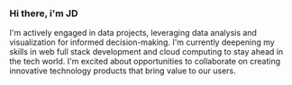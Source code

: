 ### Hi there, i'm JD

I'm actively engaged in data projects, leveraging data analysis and visualization for informed decision-making. I'm currently deepening my skills in web full stack development and cloud computing to stay ahead in the tech world. I'm excited about opportunities to collaborate on creating innovative technology products that bring value to our users.
<!--
**Reptarking/reptarking** is a ✨ _special_ ✨ repository because its `README.md` (this file) appears on your GitHub profile.

Here are some ideas to get you started:

- 🔭 I’m currently working on ...
- 🌱 I’m currently learning ...
- 👯 I’m looking to collaborate on ...
- 🤔 I’m looking for help with ...
- 💬 Ask me about ...
- 📫 How to reach me: ...
- 😄 Pronouns: ...
- ⚡ Fun fact: ...
-->
